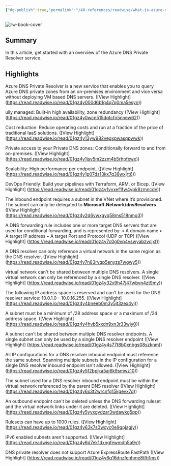 ```yaml
---
{"dg-publish":true,"permalink":"/40-references/readwise/what-is-azure-dns-private-resolver/","tags":["rw/articles"]}
---
```


![rw-book-cover](https://learn.microsoft.com/en-us/media/logos/logo-ms-social.png)

## Summary

In this article, get started with an overview of the Azure DNS Private Resolver service.

## Highlights

Azure DNS Private Resolver is a new service that enables you to query Azure DNS private zones from an on-premises environment and vice versa without deploying VM based DNS servers. ([View Highlight] (https://read.readwise.io/read/01gz4y000d6b1q4q7q0ma5esyn))


ully managed: Built-in high availability, zone redundancy ([View Highlight] (https://read.readwise.io/read/01gz4y0wcn515dqtcfn5nnew62))


Cost reduction: Reduce operating costs and run at a fraction of the price of traditional IaaS solutions. ([View Highlight] (https://read.readwise.io/read/01gz4y13yw982vegxpwasqpwwk))


Private access to your Private DNS zones: Conditionally forward to and from on-premises. ([View Highlight] (https://read.readwise.io/read/01gz4y1jsv5m2zzm4b5rhpfxwx))


Scalability: High performance per endpoint. ([View Highlight] (https://read.readwise.io/read/01gz4y1p07ds13kx7q38wxjrt6))


DevOps Friendly: Build your pipelines with Terraform, ARM, or Bicep. ([View Highlight] (https://read.readwise.io/read/01gz4y1vvxef1fw4ypk8zmncdv))


The inbound endpoint requires a subnet in the VNet where it’s provisioned. The subnet can only be delegated to **Microsoft.Network/dnsResolvers** ([View Highlight] (https://read.readwise.io/read/01gz4y2d6vwxgyq58ms518nmg3))


A DNS forwarding rule includes one or more target DNS servers that are used for conditional forwarding, and is represented by:
• A domain name
• A target IP address
• A target Port and Protocol (UDP or TCP) ([View Highlight] (https://read.readwise.io/read/01gz4y7c0g0vp4vswyabzvcjxf))


A DNS resolver can only reference a virtual network in the same region as the DNS resolver. ([View Highlight] (https://read.readwise.io/read/01gz4y7n83rvqp5enyzs7wgwy5))


virtual network can't be shared between multiple DNS resolvers. A single virtual network can only be referenced by a single DNS resolver. ([View Highlight] (https://read.readwise.io/read/01gz4y32x9h47j47wbvn4zt9my))


The following IP address space is reserved and can't be used for the DNS resolver service: 10.0.1.0 - 10.0.16.255. ([View Highlight] (https://read.readwise.io/read/01gz4y4bneeb0m3y5jt3zex4vj))


A subnet must be a minimum of /28 address space or a maximum of /24 address space. ([View Highlight] (https://read.readwise.io/read/01gz4y4hvb5xxdn9xn3r33wjy0))


A subnet can't be shared between multiple DNS resolver endpoints. A single subnet can only be used by a single DNS resolver endpoint ([View Highlight] (https://read.readwise.io/read/01gz4y4s77t8b0xnbgs08szknm))


All IP configurations for a DNS resolver inbound endpoint must reference the same subnet. Spanning multiple subnets in the IP configuration for a single DNS resolver inbound endpoint isn't allowed. ([View Highlight] (https://read.readwise.io/read/01gz4y5f2bpjka5aj6k9smwz10))


The subnet used for a DNS resolver inbound endpoint must be within the virtual network referenced by the parent DNS resolver ([View Highlight] (https://read.readwise.io/read/01gz4y6x3t2wrcnfg15kgevx7d))


An outbound endpoint can't be deleted unless the DNS forwarding ruleset and the virtual network links under it are deleted. ([View Highlight] (https://read.readwise.io/read/01gz4y5yvxgvdzar3wdawkg5pp))


Rulesets can have up to 1000 rules. ([View Highlight] (https://read.readwise.io/read/01gz4y63k7s0wcyc0e9gpjagjy))


IPv6 enabled subnets aren't supported. ([View Highlight] (https://read.readwise.io/read/01gz4y6d7ek1dxngfewmdh5a9y))


DNS private resolver does not support Azure ExpressRoute FastPath ([View Highlight] (https://read.readwise.io/read/01gz4y6q16dnzfenhme8tfh1ms))


